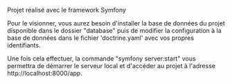 

Projet réalisé avec le framework Symfony

Pour le visionner, vous aurez besoin d'installer la base de données du projet disponible dans le dossier "database" puis de modifier la configuration à la base de données dans le fichier 'doctrine.yaml' avec vos propres identifiants.

Une fois cela effectuer, la commande "symfony server:start" vous permettra de démarrer le serveur local et d'accéder au projet à l'adresse http://localhost:8000/app.